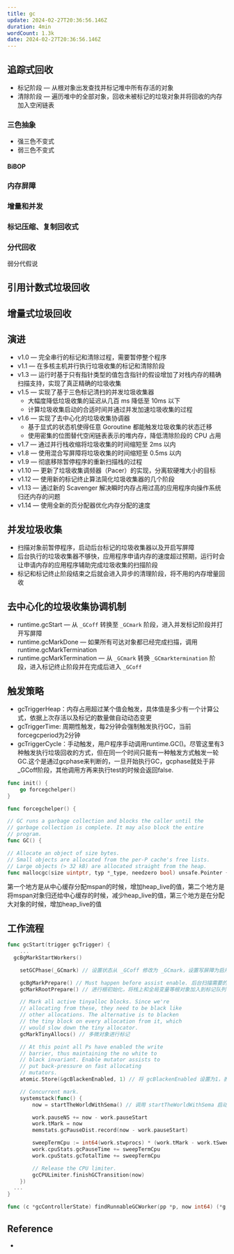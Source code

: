 ```yaml
---
title: gc
update: 2024-02-27T20:36:56.146Z
duration: 4min
wordCount: 1.3k
date: 2024-02-27T20:36:56.146Z
---
```


## 追踪式回收

- 标记阶段 — 从根对象出发查找并标记堆中所有存活的对象
- 清除阶段 — 遍历堆中的全部对象，回收未被标记的垃圾对象并将回收的内存加入空闲链表

### 三色抽象

- 强三色不变式
- 弱三色不变式

#### BiBOP

### 内存屏障

### 增量和并发

### 标记压缩、复制回收式

### 分代回收

弱分代假说

## 引用计数式垃圾回收

## 增量式垃圾回收

## 演进

- v1.0 — 完全串行的标记和清除过程，需要暂停整个程序
- v1.1 — 在多核主机并行执行垃圾收集的标记和清除阶段
- v1.3 — 运行时基于只有指针类型的值包含指针的假设增加了对栈内存的精确扫描支持，实现了真正精确的垃圾收集
- v1.5 — 实现了基于三色标记清扫的并发垃圾收集器
  - 大幅度降低垃圾收集的延迟从几百 ms 降低至 10ms 以下
  - 计算垃圾收集启动的合适时间并通过并发加速垃圾收集的过程
- v1.6 — 实现了去中心化的垃圾收集协调器
  - 基于显式的状态机使得任意 Goroutine 都能触发垃圾收集的状态迁移
  - 使用密集的位图替代空闲链表表示的堆内存，降低清除阶段的 CPU 占用
- v1.7 — 通过并行栈收缩将垃圾收集的时间缩短至 2ms 以内
- v1.8 — 使用混合写屏障将垃圾收集的时间缩短至 0.5ms 以内
- v1.9 — 彻底移除暂停程序的重新扫描栈的过程
- v1.10 — 更新了垃圾收集调频器（Pacer）的实现，分离软硬堆大小的目标
- v1.12 — 使用新的标记终止算法简化垃圾收集器的几个阶段
- v1.13 — 通过新的 Scavenger 解决瞬时内存占用过高的应用程序向操作系统归还内存的问题
- v1.14 — 使用全新的页分配器优化内存分配的速度

## 并发垃圾收集

- 扫描对象前暂停程序，启动后台标记的垃圾收集器以及开启写屏障
- 后台执行的垃圾收集器不够快，应用程序申请内存的速度超过预期，运行时会让申请内存的应用程序辅助完成垃圾收集的扫描阶段
- 标记和标记终止阶段结束之后就会进入异步的清理阶段，将不用的内存增量回收

## 去中心化的垃圾收集协调机制

- runtime.gcStart — 从 `_GCoff` 转换至 `_GCmark` 阶段，进入并发标记阶段并打开写屏障
- runtime.gcMarkDone — 如果所有可达对象都已经完成扫描，调用 runtime.gcMarkTermination
- runtime.gcMarkTermination — 从 `_GCmark` 转换 `_GCmarktermination` 阶段，进入标记终止阶段并在完成后进入 `_GCoff`

## 触发策略

- gcTriggerHeap：内存占用超过某个值会触发，具体值是多少有一个计算公式，依据上次存活以及标记的数量做自动动态变更
- gcTriggerTime: 周期性触发，每2分钟会强制触发执行GC，当前forcegcperiod为2分钟
- gcTriggerCycle：手动触发，用户程序手动调用runtime.GC()。尽管这里有3种触发执行垃圾回收的方式，但在同一个时间只能有一种触发方式触发一轮GC.这个是通过gcphase来判断的，一旦开始执行GC，gcphase就处于非_GCoff阶段，其他调用方再来执行test的时候会返回false.

```go
func init() {
	go forcegchelper()
}

func forcegchelper() {
```

```go
// GC runs a garbage collection and blocks the caller until the
// garbage collection is complete. It may also block the entire
// program.
func GC() {
```

```go
// Allocate an object of size bytes.
// Small objects are allocated from the per-P cache's free lists.
// Large objects (> 32 kB) are allocated straight from the heap.
func mallocgc(size uintptr, typ *_type, needzero bool) unsafe.Pointer {
```

第一个地方是从中心缓存分配mspan的时候，增加heap_live的值，第二个地方是将mspan对象归还给中心缓存的时候，减少heap_live的值，第三个地方是在分配大对象的时候，增加heap_live的值

## 工作流程

```go
func gcStart(trigger gcTrigger) {
	...
  gcBgMarkStartWorkers()

	setGCPhase(_GCmark) // 设置状态从 _GCoff 修改为 _GCmark，设置写屏障为启用状态

	gcBgMarkPrepare() // Must happen before assist enable. 后台扫描需要的状态的初始化
	gcMarkRootPrepare() // 进行根初始化，将栈上和全局变量等根对象加入到标记队列

	// Mark all active tinyalloc blocks. Since we're
	// allocating from these, they need to be black like
	// other allocations. The alternative is to blacken
	// the tiny block on every allocation from it, which
	// would slow down the tiny allocator.
	gcMarkTinyAllocs() // 多微对象进行标记

	// At this point all Ps have enabled the write
	// barrier, thus maintaining the no white to
	// black invariant. Enable mutator assists to
	// put back-pressure on fast allocating
	// mutators.
	atomic.Store(&gcBlackenEnabled, 1) // 将 gcBlackenEnabled 设置为1，表示用户程序和标记任务可以将对象进行涂黑操作了

	// Concurrent mark.
	systemstack(func() {
		now = startTheWorldWithSema() // 调用 startTheWorldWithSema 启动 goroutine 的执行，这个时候用户程序可以运行了，后台任务也会开始标记堆中的对象

		work.pauseNS += now - work.pauseStart
		work.tMark = now
		memstats.gcPauseDist.record(now - work.pauseStart)

		sweepTermCpu := int64(work.stwprocs) * (work.tMark - work.tSweepTerm)
		work.cpuStats.gcPauseTime += sweepTermCpu
		work.cpuStats.gcTotalTime += sweepTermCpu

		// Release the CPU limiter.
		gcCPULimiter.finishGCTransition(now)
	})
  ...
}
```

```go
func (c *gcControllerState) findRunnableGCWorker(pp *p, now int64) (*g, int64) {
```

## Reference

- [](https://cloud.tencent.com/developer/article/2072910)
